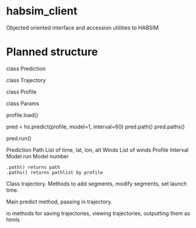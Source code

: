 # habsim_client
Objected oriented interface and accession utilities to HABSIM

# Planned structure

class Prediction

class Trajectory

class Profile

class Params

profile.load()




pred = hs.predict(profile, model=1, interval=60)
pred.path()
pred.paths()

pred.run()


Prediction
    Path
        List of time, lat, lon, alt
    Winds
        List of winds
    Profile
    Interval
    Model run
    Model number

    .path() returns path
    .paths() returns pathlist by profile


Class trajectory. Methods to add segments, modify segments, set launch time.

Main predict method, passing in trajectory.

io methods for saving trajectories, viewing trajectories, outputting them as htmls
